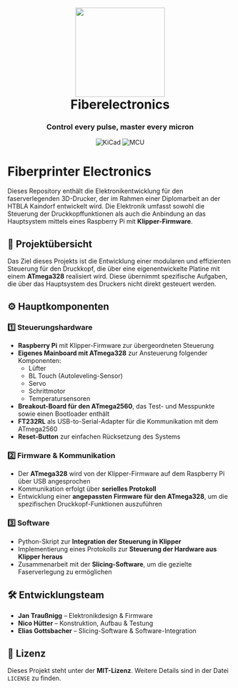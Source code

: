 <div align="center">
<h1 align="center">
<img src="assets/icons/electronics_icon.png" width=200.0>
<br>Fiberelectronics
</h1>
<h3>Control every pulse, master every micron</h3>

<p align="center">
<img src="https://img.shields.io/badge/PCB-KiCad-314CB6.svg?style&logo=KiCad&logoColor=white" alt="KiCad" />
<img src="https://img.shields.io/badge/MCU-ATmega-orange.svg?style&logo=Atmel&logoColor=white" alt="MCU" />
</p>
</div>

</h1>

# Fiberprinter Electronics

Dieses Repository enthält die Elektronikentwicklung für den faserverlegenden 3D-Drucker, der im Rahmen einer Diplomarbeit an der HTBLA Kaindorf entwickelt wird. Die Elektronik umfasst sowohl die Steuerung der Druckkopffunktionen als auch die Anbindung an das Hauptsystem mittels eines Raspberry Pi mit **Klipper-Firmware**.

## 📌 Projektübersicht

Das Ziel dieses Projekts ist die Entwicklung einer modularen und effizienten Steuerung für den Druckkopf, die über eine eigenentwickelte Platine mit einem **ATmega328** realisiert wird. Diese übernimmt spezifische Aufgaben, die über das Hauptsystem des Druckers nicht direkt gesteuert werden.

## ⚙️ Hauptkomponenten

### 1️⃣ **Steuerungshardware**
- **Raspberry Pi** mit Klipper-Firmware zur übergeordneten Steuerung
- **Eigenes Mainboard mit ATmega328** zur Ansteuerung folgender Komponenten:
  - Lüfter
  - BL Touch (Autoleveling-Sensor)
  - Servo
  - Schrittmotor
  - Temperatursensoren
- **Breakout-Board für den ATmega2560**, das Test- und Messpunkte sowie einen Bootloader enthält
- **FT232RL** als USB-to-Serial-Adapter für die Kommunikation mit dem ATmega2560
- **Reset-Button** zur einfachen Rücksetzung des Systems

### 2️⃣ **Firmware & Kommunikation**
- Der **ATmega328** wird von der Klipper-Firmware auf dem Raspberry Pi über USB angesprochen
- Kommunikation erfolgt über **serielles Protokoll**
- Entwicklung einer **angepassten Firmware für den ATmega328**, um die spezifischen Druckkopf-Funktionen auszuführen

### 3️⃣ **Software**
- Python-Skript zur **Integration der Steuerung in Klipper**
- Implementierung eines Protokolls zur **Steuerung der Hardware aus Klipper heraus**
- Zusammenarbeit mit der **Slicing-Software**, um die gezielte Faserverlegung zu ermöglichen


## 🛠️ Entwicklungsteam

- **Jan Traußnigg** – Elektronikdesign & Firmware
- **Nico Hütter** – Konstruktion, Aufbau & Testung
- **Elias Gottsbacher** – Slicing-Software & Software-Integration

## 📜 Lizenz

Dieses Projekt steht unter der **MIT-Lizenz**. Weitere Details sind in der Datei `LICENSE` zu finden.
